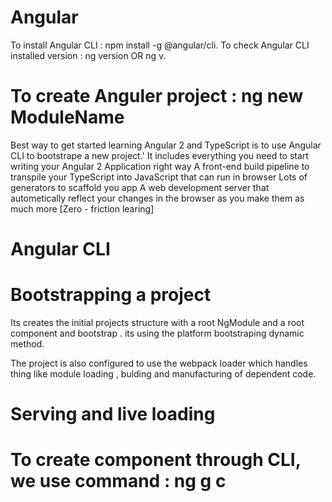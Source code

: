 # Angular
To install Angular CLI : npm install -g @angular/cli.
To check Angular CLI installed version : ng version OR ng v.
# To create Anguler project : ng new ModuleName

Best way to get started learning Angular 2 and TypeScript is to use Angular CLI to bootstrape a new project.'
It includes everything you need to start writing your Angular 2 Application right way
A front-end build pipeline to transpile your TypeScript into JavaScript that can run in browser 
Lots of generators to scaffold you app
A web development server that autometically reflect your changes in the browser as you make them as much more [Zero - friction learing]

# Angular CLI
  # Bootstrapping a project
  Its creates the initial projects structure with a root NgModule and a root component and bootstrap . 
  its using the platform bootstraping dynamic method.

  The project is also configured to use the webpack loader which handles thing like module loading , bulding and manufacturing of dependent code.
  # Serving and live loading

  # To create component through CLI, we use command : ng g c <component name>
  
  
  
